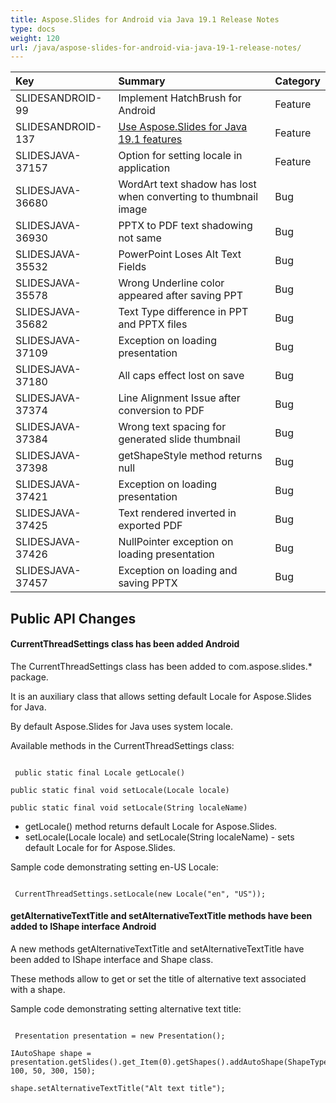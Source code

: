 ```yaml
---
title: Aspose.Slides for Android via Java 19.1 Release Notes
type: docs
weight: 120
url: /java/aspose-slides-for-android-via-java-19-1-release-notes/
---
```


|**Key**|**Summary**|**Category**|
| :- | :- | :- |
|SLIDESANDROID-99|Implement HatchBrush for Android|Feature|
|SLIDESANDROID-137|[Use Aspose.Slides for Java 19.1 features](/slides/java/aspose-slides-for-java-19-1-release-notes/)|Feature|
|SLIDESJAVA-37157|Option for setting locale in application|Feature|
|SLIDESJAVA-36680|WordArt text shadow has lost when converting to thumbnail image|Bug|
|SLIDESJAVA-36930|PPTX to PDF text shadowing not same|Bug|
|SLIDESJAVA-35532|PowerPoint Loses Alt Text Fields|Bug|
|SLIDESJAVA-35578|Wrong Underline color appeared after saving PPT|Bug|
|SLIDESJAVA-35682|Text Type difference in PPT and PPTX files|Bug|
|SLIDESJAVA-37109|Exception on loading presentation|Bug|
|SLIDESJAVA-37180|All caps effect lost on save|Bug|
|SLIDESJAVA-37374|Line Alignment Issue after conversion to PDF|Bug|
|SLIDESJAVA-37384|Wrong text spacing for generated slide thumbnail|Bug|
|SLIDESJAVA-37398|getShapeStyle method returns null|Bug|
|SLIDESJAVA-37421|Exception on loading presentation|Bug|
|SLIDESJAVA-37425|Text rendered inverted in exported PDF|Bug|
|SLIDESJAVA-37426|NullPointer exception on loading presentation|Bug|
|SLIDESJAVA-37457|Exception on loading and saving PPTX|Bug|
## **Public API Changes**
#### **CurrentThreadSettings class has been added Android**
The CurrentThreadSettings class has been added to com.aspose.slides.* package.

It is an auxiliary class that allows setting default Locale for Aspose.Slides for Java.

By default Aspose.Slides for Java uses system locale.

Available methods in the CurrentThreadSettings class:

```

 public static final Locale getLocale()

public static final void setLocale(Locale locale)

public static final void setLocale(String localeName)

```

- getLocale() method returns default Locale for Aspose.Slides.
- setLocale(Locale locale) and setLocale(String localeName) - sets default Locale for for Aspose.Slides.

Sample code demonstrating setting en-US Locale:

```

 CurrentThreadSettings.setLocale(new Locale("en", "US"));

```
#### **getAlternativeTextTitle and setAlternativeTextTitle methods have been added to IShape interface Android**
A new methods getAlternativeTextTitle and setAlternativeTextTitle have been added to IShape interface and Shape class.

These methods allow to get or set the title of alternative text associated with a shape.

Sample code demonstrating setting alternative text title:

```

 Presentation presentation = new Presentation();

IAutoShape shape = presentation.getSlides().get_Item(0).getShapes().addAutoShape(ShapeType.Rectangle, 100, 50, 300, 150);

shape.setAlternativeTextTitle("Alt text title");

```
